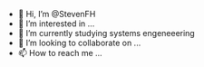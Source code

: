 - 👋 Hi, I’m @StevenFH
- 👀 I’m interested in ...
- 🌱 I’m currently studying systems engeneeering
- 💞️ I’m looking to collaborate on ...
- 📫 How to reach me ...

<!---
StevenFH/StevenFH is a ✨ special ✨ repository because its `README.md` (this file) appears on your GitHub profile.
You can click the Preview link to take a look at your changes.
--->
